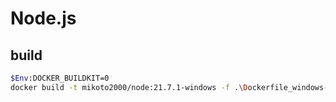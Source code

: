 # Node.js

## build

```sh
$Env:DOCKER_BUILDKIT=0
docker build -t mikoto2000/node:21.7.1-windows -f .\Dockerfile_windows-x64-21.7.1 .
```

